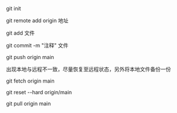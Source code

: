 git init

git remote add origin 地址

git add 文件

git commit -m "注释" 文件

git push origin main



出现本地与远程不一致，尽量恢复至远程状态，另外将本地文件备份一份

git fetch origin main

git reset --hard origin/main



git pull origin main
